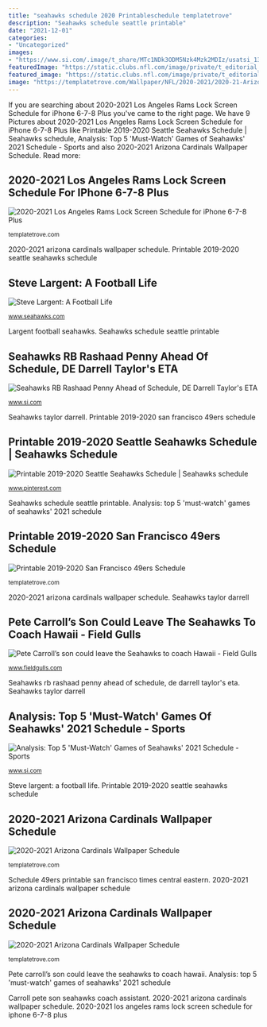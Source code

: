 ```yaml
---
title: "seahawks schedule 2020 Printableschedule templatetrove"
description: "Seahawks schedule seattle printable"
date: "2021-12-01"
categories:
- "Uncategorized"
images:
- "https://www.si.com/.image/t_share/MTc1NDk3ODM5Nzk4Mzk2MDIz/usatsi_13638929-2.jpg"
featuredImage: "https://static.clubs.nfl.com/image/private/t_editorial_landscape_12_desktop/seahawks/pvjeovfyp4efmsjjetfl"
featured_image: "https://static.clubs.nfl.com/image/private/t_editorial_landscape_12_desktop/seahawks/pvjeovfyp4efmsjjetfl"
image: "https://templatetrove.com/Wallpaper/NFL/2020-2021/2020-21-Arizona-Cardinals-Wallpaper-Schedule-1920-x-1080-2-CT-900.jpg"
---
```


If you are searching about 2020-2021 Los Angeles Rams Lock Screen Schedule for iPhone 6-7-8 Plus you've came to the right page. We have 9 Pictures about 2020-2021 Los Angeles Rams Lock Screen Schedule for iPhone 6-7-8 Plus like Printable 2019-2020 Seattle Seahawks Schedule | Seahawks schedule, Analysis: Top 5 &#039;Must-Watch&#039; Games of Seahawks&#039; 2021 Schedule - Sports and also 2020-2021 Arizona Cardinals Wallpaper Schedule. Read more:

## 2020-2021 Los Angeles Rams Lock Screen Schedule For IPhone 6-7-8 Plus

![2020-2021 Los Angeles Rams Lock Screen Schedule for iPhone 6-7-8 Plus](https://templatetrove.com/images/2020-Los-Angeles-Rams-Lock-Screen-Schedule-iPhone-6-7-8-Plus.png "Carroll pete son seahawks coach assistant")

<small>templatetrove.com</small>

2020-2021 arizona cardinals wallpaper schedule. Printable 2019-2020 seattle seahawks schedule

## Steve Largent: A Football Life

![Steve Largent: A Football Life](https://static.clubs.nfl.com/image/private/t_editorial_landscape_12_desktop/seahawks/pvjeovfyp4efmsjjetfl "Steve largent: a football life")

<small>www.seahawks.com</small>

Largent football seahawks. Seahawks schedule seattle printable

## Seahawks RB Rashaad Penny Ahead Of Schedule, DE Darrell Taylor&#039;s ETA

![Seahawks RB Rashaad Penny Ahead of Schedule, DE Darrell Taylor&#039;s ETA](https://www.si.com/.image/t_share/MTc1NDk3ODM5Nzk4Mzk2MDIz/usatsi_13638929-2.jpg "2020-2021 los angeles rams lock screen schedule for iphone 6-7-8 plus")

<small>www.si.com</small>

Seahawks taylor darrell. Printable 2019-2020 san francisco 49ers schedule

## Printable 2019-2020 Seattle Seahawks Schedule | Seahawks Schedule

![Printable 2019-2020 Seattle Seahawks Schedule | Seahawks schedule](https://i.pinimg.com/736x/54/5f/20/545f20c56914f98c2f6bd84d86e33a33.jpg "Pete carroll’s son could leave the seahawks to coach hawaii")

<small>www.pinterest.com</small>

Seahawks schedule seattle printable. Analysis: top 5 &#039;must-watch&#039; games of seahawks&#039; 2021 schedule

## Printable 2019-2020 San Francisco 49ers Schedule

![Printable 2019-2020 San Francisco 49ers Schedule](https://templatetrove.com/images/2019-2020-Printable-San-Francisco-49ers-Schedule-PNG.png "Largent football seahawks")

<small>templatetrove.com</small>

2020-2021 arizona cardinals wallpaper schedule. Seahawks taylor darrell

## Pete Carroll’s Son Could Leave The Seahawks To Coach Hawaii - Field Gulls

![Pete Carroll’s son could leave the Seahawks to coach Hawaii - Field Gulls](https://cdn.vox-cdn.com/thumbor/UAy1CBkj9KHg6EnhxTp9XkCa1c0=/0x0:3861x2021/fit-in/1200x630/cdn.vox-cdn.com/uploads/chorus_asset/file/19609330/1178419076.jpg.jpg "2020-2021 arizona cardinals wallpaper schedule")

<small>www.fieldgulls.com</small>

Seahawks rb rashaad penny ahead of schedule, de darrell taylor&#039;s eta. Seahawks taylor darrell

## Analysis: Top 5 &#039;Must-Watch&#039; Games Of Seahawks&#039; 2021 Schedule - Sports

![Analysis: Top 5 &#039;Must-Watch&#039; Games of Seahawks&#039; 2021 Schedule - Sports](https://www.si.com/.image/t_share/MTgwOTc3NjUxMTMxODg0OTA0/usatsi_13400461.jpg "Seahawks taylor darrell")

<small>www.si.com</small>

Steve largent: a football life. Printable 2019-2020 seattle seahawks schedule

## 2020-2021 Arizona Cardinals Wallpaper Schedule

![2020-2021 Arizona Cardinals Wallpaper Schedule](https://templatetrove.com/Wallpaper/NFL/2020-2021/2020-21-Arizona-Cardinals-Wallpaper-Schedule-1920-x-1080-2-PT-900.jpg "Printable 2019-2020 seattle seahawks schedule")

<small>templatetrove.com</small>

Schedule 49ers printable san francisco times central eastern. 2020-2021 arizona cardinals wallpaper schedule

## 2020-2021 Arizona Cardinals Wallpaper Schedule

![2020-2021 Arizona Cardinals Wallpaper Schedule](https://templatetrove.com/Wallpaper/NFL/2020-2021/2020-21-Arizona-Cardinals-Wallpaper-Schedule-1920-x-1080-2-CT-900.jpg "Printable 2019-2020 san francisco 49ers schedule")

<small>templatetrove.com</small>

Pete carroll’s son could leave the seahawks to coach hawaii. Analysis: top 5 &#039;must-watch&#039; games of seahawks&#039; 2021 schedule

Carroll pete son seahawks coach assistant. 2020-2021 arizona cardinals wallpaper schedule. 2020-2021 los angeles rams lock screen schedule for iphone 6-7-8 plus
